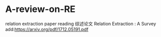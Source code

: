 # A-review-on-RE
relation extraction paper reading
综述论文 Relation Extraction : A Survey 
          add:https://arxiv.org/pdf/1712.05191.pdf

